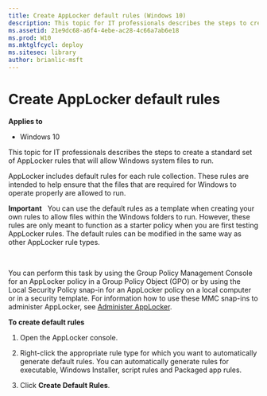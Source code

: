 ```yaml
---
title: Create AppLocker default rules (Windows 10)
description: This topic for IT professionals describes the steps to create a standard set of AppLocker rules that will allow Windows system files to run.
ms.assetid: 21e9dc68-a6f4-4ebe-ac28-4c66a7ab6e18
ms.prod: W10
ms.mktglfcycl: deploy
ms.sitesec: library
author: brianlic-msft
---
```


# Create AppLocker default rules


**Applies to**

-   Windows 10

This topic for IT professionals describes the steps to create a standard set of AppLocker rules that will allow Windows system files to run.

AppLocker includes default rules for each rule collection. These rules are intended to help ensure that the files that are required for Windows to operate properly are allowed to run.

**Important**  
You can use the default rules as a template when creating your own rules to allow files within the Windows folders to run. However, these rules are only meant to function as a starter policy when you are first testing AppLocker rules. The default rules can be modified in the same way as other AppLocker rule types.

 

You can perform this task by using the Group Policy Management Console for an AppLocker policy in a Group Policy Object (GPO) or by using the Local Security Policy snap-in for an AppLocker policy on a local computer or in a security template. For information how to use these MMC snap-ins to administer AppLocker, see [Administer AppLocker](administer-applocker.md#bkmk-using-snapins).

**To create default rules**

1.  Open the AppLocker console.

2.  Right-click the appropriate rule type for which you want to automatically generate default rules. You can automatically generate rules for executable, Windows Installer, script rules and Packaged app rules.

3.  Click **Create Default Rules**.

 

 





